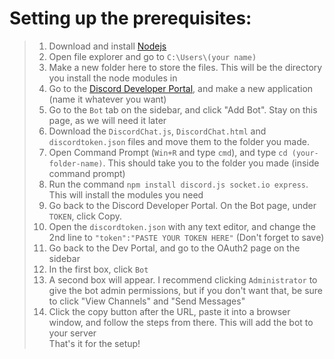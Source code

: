 # Setting up the prerequisites:
> 1) Download and install [Nodejs](https://nodejs.org/en/download/)
> 2) Open file explorer and go to `C:\Users\(your name)`
> 3) Make a new folder here to store the files. This will be the directory you install the node modules in
> 4) Go to the [Discord Developer Portal](https://discord.com/developers/applications), and make a new application (name it whatever you want)
> 5) Go to the `Bot` tab on the sidebar, and click "Add Bot". Stay on this page, as we will need it later
> 6) Download the `DiscordChat.js`, `DiscordChat.html` and `discordtoken.json` files and move them to the folder you made.
> 7) Open Command Prompt (`Win+R` and type `cmd`), and type `cd (your-folder-name)`. This should take you to the folder you made (inside command prompt)
> 8) Run the command `npm install discord.js socket.io express`. This will install the modules you need
> 9) Go back to the Discord Developer Portal. On the Bot page, under `TOKEN`, click Copy.
> 10) Open the `discordtoken.json` with any text editor, and change the 2nd line to `"token":"PASTE YOUR TOKEN HERE"` (Don't forget to save)
> 11) Go back to the Dev Portal, and go to the OAuth2 page on the sidebar
> 12) In the first box, click `Bot`
> 14) A second box will appear. I recommend clicking `Administrator` to give the bot admin permissions, but if you don't want that, be sure to click "View Channels" and "Send Messages"
> 15) Click the copy button after the URL, paste it into a browser window, and follow the steps from there. This will add the bot to your server<br>
That's it for the setup!
